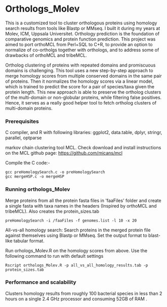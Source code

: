 # Orthologs_Molev
This is a customized tool to cluster orthologous proteins using homology search results from tools like Blastp or MMseq. I built it during my years at Molev, ICM, Uppsala Universitet. Orthology prediction is the foundation of comparative genomics and protein function prediction. This project was aimed to port orthoMCL from Perl+SQL to C+R, to provide an option to normalize of co-ortholgs together with orthologs, and to address some of drawbacks of orthoMCL and tribeMCL. 

Ortholog clustering of proteins with repeated domains and promiscuous domains is challenging. This tool uses a new step-by-step approach to merge homology scores from multiple conserved domains in the same pair of proteins. Then it normalizes the homology scores via a linear model, which is trained to predict the score for a pair of species/taxa given the protein length. This new approach is able to preserve the ortholog clusters of the multi-domain or non-globular proteins, while filtering false positives. Hence, it serves as a really good helper tool to fetch ortholog clusters of multi-domain proteins.

### Prerequisites

C compiler, and R with following libraries: ggplot2, data.table, dplyr, stringr, parallel, optparse

markov chain clustering tool MCL. Check download and install instructions on the MCL github page: https://github.com/micans/mcl

Compile the C code:-

```
gcc preHomologySearch.c -o preHomologySearch
gcc mergeHSP.c -o mergeHSP
```

### Running orthologs_Molev

Merge proteins from all the protein fasta files in 'faaFiles' folder and create a single fasta with taxa names in the headers (Inspired by orthoMCL and tribeMCL). Also creates the protein_sizes.tab 

```
preHomologySearch -i /faaFiles -f genomes.list -l 10 -x 20
```

All-vs-all homology search: Search proteins in the merged protein file against themselves using Blastp or MMseq. Set the output format to blast-like tabular format.

Run orhologs_Molev.R on the homology scores from above. Use the following command to run with default settings

```
Rscript orthologs_Molev.R -p all_vs_all_homology_results.tab -p protein_sizes.tab
```

### Performance and scalability
Clusters homology results from roughly 100 bacterial species in less than 2 hours on a single 2.4 GHz processor and consuming 52GB of RAM . 
